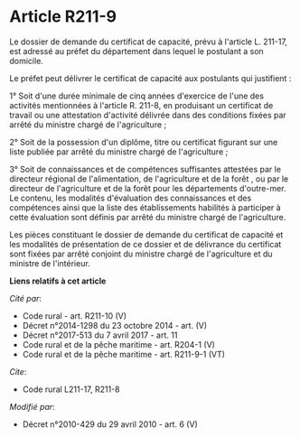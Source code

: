 # Article R211-9

Le dossier de demande du certificat de capacité, prévu à l'article L. 211-17, est adressé au préfet du département dans
lequel le postulant a son domicile. 

Le préfet peut délivrer le certificat de capacité aux postulants qui justifient : 

1° Soit d'une durée minimale de cinq années d'exercice de l'une des activités mentionnées à l'article R. 211-8, en produisant
un certificat de travail ou une attestation d'activité délivrée dans des conditions fixées par arrêté du ministre chargé de
l'agriculture ; 

2° Soit de la possession d'un diplôme, titre ou certificat figurant sur une liste publiée par arrêté du ministre chargé de
l'agriculture ; 

3° Soit de connaissances et de compétences suffisantes attestées par le         directeur régional de l'alimentation, de
l'agriculture et de la forêt , ou par le directeur de l'agriculture et de la forêt pour les départements d'outre-mer. Le
contenu, les modalités d'évaluation des connaissances et des compétences ainsi que la liste des établissements habilités à
participer à cette évaluation sont définis par arrêté du ministre chargé de l'agriculture. 

Les pièces constituant le dossier de demande du certificat de capacité et les modalités de présentation de ce dossier et de
délivrance du certificat sont fixées par arrêté conjoint du ministre chargé de l'agriculture et du ministre de l'intérieur.

**Liens relatifs à cet article**

_Cité par_:

  - Code rural - art. R211-10 (V)
  - Décret n°2014-1298 du 23 octobre 2014 - art. (V)
  - Décret n°2017-513 du 7 avril 2017 - art. 11
  - Code rural et de la pêche maritime - art. R204-1 (V)
  - Code rural et de la pêche maritime - art. R211-9-1 (VT)

_Cite_:

  - Code rural L211-17, R211-8

_Modifié par_:

  - Décret n°2010-429 du 29 avril 2010 - art. 6 (V)
